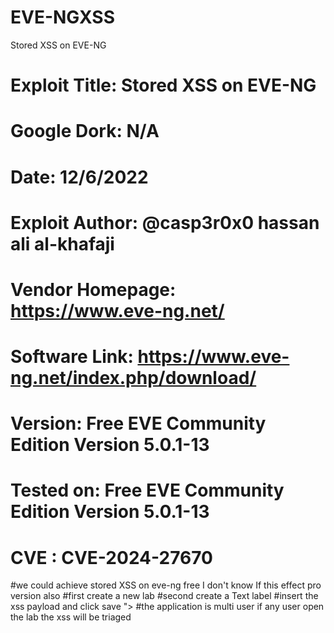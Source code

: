 # EVE-NGXSS
Stored XSS on EVE-NG



# Exploit Title: Stored XSS on EVE-NG
# Google Dork: N/A
# Date: 12/6/2022
# Exploit Author: @casp3r0x0 hassan ali al-khafaji
# Vendor Homepage: https://www.eve-ng.net/
# Software Link: https://www.eve-ng.net/index.php/download/
# Version: Free EVE Community Edition Version 5.0.1-13
# Tested on: Free EVE Community Edition Version 5.0.1-13
# CVE : CVE-2024-27670



#we could achieve stored XSS on eve-ng free I don't know If this effect pro version also 
#first create a new lab 
#second create a Text label 
#insert the xss payload and click save "><script>alert(1)</script> 
#the application is multi user if any user open the lab the xss will be triaged 
